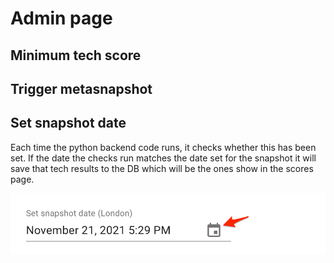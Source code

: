 # Admin page

## Minimum tech score 


## Trigger metasnapshot


## Set snapshot date

Each time the python backend code runs, it checks whether this has been set. If the date the checks run matches the date set for the snapshot it will save that tech results to the DB which will be the ones show in the scores page.

![Set snapshot date](img/set_snapshot_date.png)



